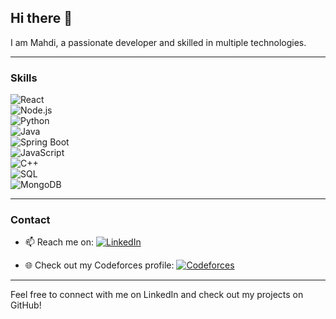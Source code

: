 ## Hi there 👋

I am Mahdi, a passionate developer and skilled in multiple technologies.

---

### Skills

![React](https://img.shields.io/badge/-React-61DAFB?logo=react&logoColor=white&style=for-the-badge)  
![Node.js](https://img.shields.io/badge/-Node.js-339933?logo=node.js&logoColor=white&style=for-the-badge)  
![Python](https://img.shields.io/badge/-Python-3776AB?logo=python&logoColor=white&style=for-the-badge)  
![Java](https://img.shields.io/badge/-Java-007396?logo=java&logoColor=white&style=for-the-badge)  
![Spring Boot](https://img.shields.io/badge/-Spring%20Boot-6DB33F?logo=spring-boot&logoColor=white&style=for-the-badge)  
![JavaScript](https://img.shields.io/badge/-JavaScript-F7DF1E?logo=javascript&logoColor=white&style=for-the-badge)  
![C++](https://img.shields.io/badge/-C++-00599C?logo=c%2B%2B&logoColor=white&style=for-the-badge)  
![SQL](https://img.shields.io/badge/-SQL-4479A1?logo=sql&logoColor=white&style=for-the-badge)  
![MongoDB](https://img.shields.io/badge/-MongoDB-47A248?logo=mongodb&logoColor=white&style=for-the-badge)  

---

### Contact

- 📫 Reach me on: [![LinkedIn](https://img.shields.io/badge/-LinkedIn-0A66C2?logo=linkedin&logoColor=white&style=for-the-badge)](https://www.linkedin.com/in/mahdi-chaaben-dev/)
  
- 🌐 Check out my Codeforces profile: [![Codeforces](https://img.shields.io/badge/-Codeforces-1F8ACB?logo=codeforces&logoColor=white&style=for-the-badge)](https://codeforces.com/profile/chaaben)

---

Feel free to connect with me on LinkedIn and check out my projects on GitHub!
